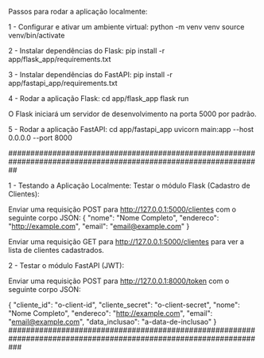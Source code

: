 Passos para rodar a aplicação localmente:

1 - Configurar e ativar um ambiente virtual:
python -m venv venv
source venv/bin/activate

2 - Instalar dependências do Flask:
pip install -r app/flask_app/requirements.txt

3 - Instalar dependências do FastAPI:
pip install -r app/fastapi_app/requirements.txt

4 - Rodar a aplicação Flask:
cd app/flask_app
flask run

O Flask iniciará um servidor de desenvolvimento na porta 5000 por padrão.

5 - Rodar a aplicação FastAPI:
cd app/fastapi_app
uvicorn main:app --host 0.0.0.0 --port 8000

##################################################################################################################

1 - Testando a Aplicação Localmente:
Testar o módulo Flask (Cadastro de Clientes):

Enviar uma requisição POST para http://127.0.0.1:5000/clientes com o seguinte corpo JSON:
{
    "nome": "Nome Completo",
    "endereco": "http://example.com",
    "email": "email@example.com"
}

Enviar uma requisição GET para http://127.0.0.1:5000/clientes para ver a lista de clientes cadastrados.

2 - Testar o módulo FastAPI (JWT):

Enviar uma requisição POST para http://127.0.0.1:8000/token com o seguinte corpo JSON:

{
    "cliente_id": "o-client-id",
    "cliente_secret": "o-client-secret",
    "nome": "Nome Completo",
    "endereco": "http://example.com",
    "email": "email@example.com",
    "data_inclusao": "a-data-de-inclusao"
}
###################################################################################################################

